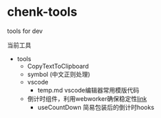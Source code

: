 # chenk-tools
tools for dev

当前工具

- tools
  - CopyTextToClipboard
  - symbol (中文正则处理)
  - vscode
    - temp.md vscode编辑器常用模版代码
  - 倒计时组件，利用webworker确保稳定性[link](https://juejin.cn/post/6844903956422852621)
    - useCountDown 简易包装后的倒计时hooks
